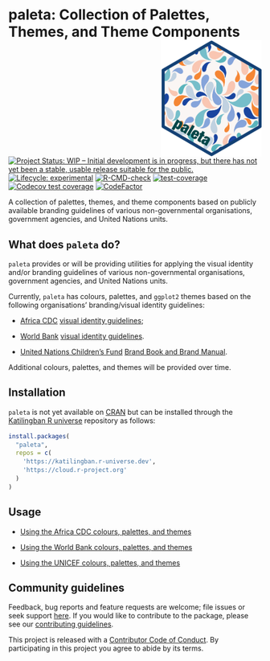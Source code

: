 
<!-- README.md is generated from README.Rmd. Please edit that file -->

# paleta: Collection of Palettes, Themes, and Theme Components <img src="man/figures/logo.png" width="200" align="right" />

<!-- badges: start -->

[![Project Status: WIP – Initial development is in progress, but there
has not yet been a stable, usable release suitable for the
public.](https://www.repostatus.org/badges/latest/wip.svg)](https://www.repostatus.org/#wip)
[![Lifecycle:
experimental](https://img.shields.io/badge/lifecycle-experimental-orange.svg)](https://lifecycle.r-lib.org/articles/stages.html#experimental)
[![R-CMD-check](https://github.com/katilingban/paleta/actions/workflows/R-CMD-check.yaml/badge.svg)](https://github.com/katilingban/paleta/actions/workflows/R-CMD-check.yaml)
[![test-coverage](https://github.com/katilingban/paleta/actions/workflows/test-coverage.yaml/badge.svg)](https://github.com/katilingban/paleta/actions/workflows/test-coverage.yaml)
[![Codecov test
coverage](https://codecov.io/gh/katilingban/paleta/branch/main/graph/badge.svg)](https://app.codecov.io/gh/katilingban/paleta?branch=main)
[![CodeFactor](https://www.codefactor.io/repository/github/katilingban/paleta/badge)](https://www.codefactor.io/repository/github/katilingban/paleta)
<!-- badges: end -->

A collection of palettes, themes, and theme components based on publicly
available branding guidelines of various non-governmental organisations,
government agencies, and United Nations units.

## What does `paleta` do?

`paleta` provides or will be providing utilities for applying the visual
identity and/or branding guidelines of various non-governmental
organisations, government agencies, and United Nations units.

Currently, `paleta` has colours, palettes, and `ggplot2` themes based on
the following organisations’ branding/visual identity guidelines:

- [Africa CDC](https://africacdc.org/) [visual identity
  guidelines](https://africacdc.org/download/visual-identity-africa-cdc-branding-guide/);

- [World Bank](https://www.worldbank.org) [visual identity
  guidelines](https://thedocs.worldbank.org/en/doc/723361567518322252-0060022019/original/WBGBrandingandVisualIdentityGuidelinesFebruary2016.pdf).

- [United Nations Children’s Fund](https://www.unicef.org/) [Brand Book
  and Brand
  Manual](https://www.unicef.org/jordan/media/7166/file/ANNEX_G_-_Brand_book_V3.1.pdf).

Additional colours, palettes, and themes will be provided over time.

## Installation

`paleta` is not yet available on [CRAN](https://cran.r-project.org) but
can be installed through the [Katilingban R
universe](https://katilingban.r-universe.dev) repository as follows:

``` r
install.packages(
  "paleta", 
  repos = c(
    'https://katilingban.r-universe.dev', 
    'https://cloud.r-project.org'
  )
)
```

## Usage

- [Using the Africa CDC colours, palettes, and
  themes](https://katilingban.io/paleta/articles/africa-cdc.html)

- [Using the World Bank colours, palettes, and
  themes](https://katilingban.io/paleta/articles/world-bank.html)

- [Using the UNICEF colours, palettes, and
  themes](https://katilingban.io/paleta/articles/unicef.html)

## Community guidelines

Feedback, bug reports and feature requests are welcome; file issues or
seek support [here](https://github.com/katilingban/paleta/issues). If
you would like to contribute to the package, please see our
[contributing
guidelines](https://katilingban.io/paleta/CONTRIBUTING.html).

This project is released with a [Contributor Code of
Conduct](https://katilingban.io/paleta/CODE_OF_CONDUCT.html). By
participating in this project you agree to abide by its terms.
